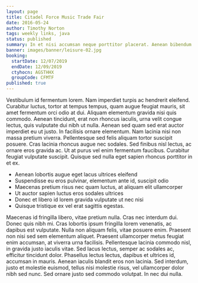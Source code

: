 ```yaml
---
layout: page
title: Citadel Force Music Trade Fair
date: 2016-05-24
author: Timothy Norton
tags: weekly links, java
status: published
summary: In et nisi accumsan neque porttitor placerat. Aenean bibendum.
banner: images/banner/leisure-02.jpg
booking:
  startDate: 12/07/2019
  endDate: 12/09/2019
  ctyhocn: AGSTHHX
  groupCode: CFMTF
published: true
---
```

Vestibulum id fermentum lorem. Nam imperdiet turpis ac hendrerit eleifend. Curabitur luctus, tortor at tempus tempus, quam augue feugiat mauris, sit amet fermentum orci odio at dui. Aliquam elementum gravida nisi quis commodo. Aenean tincidunt, erat non rhoncus iaculis, urna velit congue lectus, quis vulputate dui nibh ut nulla. Aenean sed quam sed erat auctor imperdiet eu ut justo. In facilisis ornare elementum. Nam lacinia nisi non massa pretium viverra. Pellentesque sed felis aliquam tortor suscipit posuere. Cras lacinia rhoncus augue nec sodales. Sed finibus nisl lectus, ac ornare eros gravida ac. Ut at purus vel enim fermentum faucibus. Curabitur feugiat vulputate suscipit. Quisque sed nulla eget sapien rhoncus porttitor in et ex.

* Aenean lobortis augue eget lacus ultrices eleifend
* Suspendisse eu eros pulvinar, elementum ante id, suscipit odio
* Maecenas pretium risus nec quam luctus, at aliquam elit ullamcorper
* Ut auctor sapien luctus eros sodales ultrices
* Donec et libero id lorem gravida vulputate ut nec nisi
* Quisque tristique ex vel erat sagittis egestas.

Maecenas id fringilla libero, vitae pretium nulla. Cras nec interdum dui. Donec quis nibh mi. Cras lobortis ipsum fringilla lorem venenatis, ac dapibus est vulputate. Nulla non aliquam felis, vitae posuere enim. Praesent non nisi sed sem elementum aliquet. Praesent ullamcorper metus feugiat enim accumsan, at viverra urna facilisis. Pellentesque lacinia commodo nisl, in gravida justo iaculis vitae. Sed lacus lectus, semper ac sodales ac, efficitur tincidunt dolor. Phasellus lectus lectus, dapibus et ultrices id, accumsan in mauris. Aenean iaculis blandit eros non lacinia. Sed interdum, justo et molestie euismod, tellus nisi molestie risus, vel ullamcorper dolor nibh sed nunc. Sed ornare justo sed commodo volutpat. In nec dui nulla.
